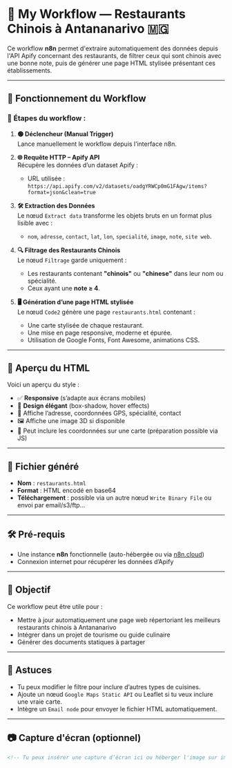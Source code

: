 # 📡 My Workflow — Restaurants Chinois à Antananarivo 🇲🇬

Ce workflow **n8n** permet d'extraire automatiquement des données depuis l'API Apify concernant des restaurants, de filtrer ceux qui sont chinois avec une bonne note, puis de générer une page HTML stylisée présentant ces établissements.

---

## 🔁 Fonctionnement du Workflow

### 🧩 Étapes du workflow :

1. **🟢 Déclencheur (Manual Trigger)**  
   Lance manuellement le workflow depuis l’interface n8n.

2. **🌐 Requête HTTP – Apify API**  
   Récupère les données d’un dataset Apify :
   - URL utilisée :  
     `https://api.apify.com/v2/datasets/oadgYRWCp0mG1FAgw/items?format=json&clean=true`

3. **🛠️ Extraction des Données**  
   Le nœud `Extract data` transforme les objets bruts en un format plus lisible avec :
   - `nom`, `adresse`, `contact`, `lat`, `lon`, `specialité`, `image`, `note`, `site web`.

4. **🔍 Filtrage des Restaurants Chinois**  
   Le nœud `Filtrage` garde uniquement :
   - Les restaurants contenant **"chinois"** ou **"chinese"** dans leur nom ou spécialité.
   - Ceux ayant une **note ≥ 4**.

5. **🖥️ Génération d’une page HTML stylisée**  
   Le nœud `Code2` génère une page `restaurants.html` contenant :
   - Une carte stylisée de chaque restaurant.
   - Une mise en page responsive, moderne et épurée.
   - Utilisation de Google Fonts, Font Awesome, animations CSS.

---

## 🎨 Aperçu du HTML

Voici un aperçu du style :

- ✅ **Responsive** (s’adapte aux écrans mobiles)
- 🎨 **Design élégant** (box-shadow, hover effects)
- 📍 Affiche l’adresse, coordonnées GPS, spécialité, contact
- 🖼️ Affiche une image 3D si disponible
- 📍 Peut inclure les coordonnées sur une carte (préparation possible via JS)

---

## 📁 Fichier généré

- **Nom** : `restaurants.html`
- **Format** : HTML encodé en base64
- **Téléchargement** : possible via un autre nœud `Write Binary File` ou envoi par email/s3/ftp…

---

## 🛠️ Pré-requis

- Une instance **n8n** fonctionnelle (auto-hébergée ou via [n8n.cloud](https://n8n.io))
- Connexion internet pour récupérer les données d’Apify

---

## 📌 Objectif

Ce workflow peut être utile pour :
- Mettre à jour automatiquement une page web répertoriant les meilleurs restaurants chinois à Antananarivo
- Intégrer dans un projet de tourisme ou guide culinaire
- Générer des documents statiques à partager

---

## 🧠 Astuces

- Tu peux modifier le filtre pour inclure d’autres types de cuisines.
- Ajoute un nœud `Google Maps Static API` ou Leaflet si tu veux inclure une vraie carte.
- Intègre un `Email node` pour envoyer le fichier HTML automatiquement.

---

## 📷 Capture d'écran (optionnel)

```html
<!-- Tu peux insérer une capture d’écran ici ou héberger l'image sur imgur -->

